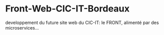 # Front-Web-CIC-IT-Bordeaux
developpement du future site web du CIC-IT: le FRONT, alimenté par des microservices...

